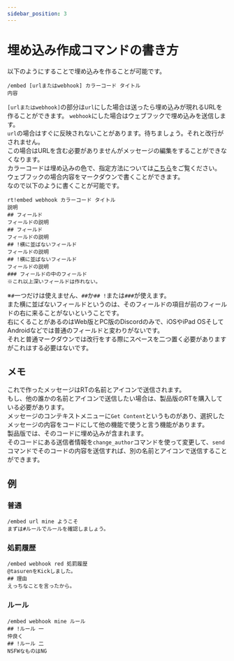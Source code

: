 ```yaml
---
sidebar_position: 3
---
```


# 埋め込み作成コマンドの書き方
以下のようにすることで埋め込みを作ることが可能です。
```
/embed [urlまたはwebhook] カラーコード タイトル
内容
```
`[urlまたはwebhook]`の部分は`url`にした場合は送ったら埋め込みが現れるURLを作ることができます。 `webhook`にした場合はウェブフックで埋め込みを送信します。  
`url`の場合はすぐに反映されないことがあります。待ちましょう。それと改行がされません。  
この場合はURLを含む必要がありませんがメッセージの編集をすることができなくなります。  
カラーコードは埋め込みの色で、指定方法については[こちら](./color)をご覧ください。  
ウェブフックの場合内容をマークダウンで書くことができます。  
なので以下のように書くことが可能です。
```
rt!embed webhook カラーコード タイトル
説明
## フィールド
フィールドの説明
## フィールド
フィールドの説明
## !横に並ばないフィールド
フィールドの説明
## !横に並ばないフィールド
フィールドの説明
### フィールドの中のフィールド
※これ以上深いフィールドは作れない。
```
※`#`一つだけは使えません、`##`か`## !`または`###`が使えます。  
また横に並ばないフィールドというのは、そのフィールドの項目が前のフィールドの右に来ることがないということです。  
右にくることがあるのはWeb版とPC版のDiscordのみで、iOSやiPad OSそしてAndroidなどでは普通のフィールドと変わりがないです。  
それと普通マークダウンでは改行をする際にスペースを二つ置く必要がありますがこれはする必要はないです。

## メモ
これで作ったメッセージはRTの名前とアイコンで送信されます。  
もし、他の誰かの名前とアイコンで送信したい場合は、製品版のRTを購入している必要があります。  
メッセージのコンテキストメニューに`Get Content`というものがあり、選択したメッセージの内容をコードにして他の機能で使うと言う機能があります。  
製品版では、そのコードに埋め込みが含まれます。  
そのコードにある送信者情報を`change_author`コマンドを使って変更して、`send`コマンドでそのコードの内容を送信すれば、別の名前とアイコンで送信することができます。

## 例
### 普通
```
/embed url mine ようこそ
まずは#ルールでルールを確認しましょう。
```
### 処罰履歴
```
/embed webhook red 処罰履歴
@tasurenをKickしました。
## 理由
えっちなことを言ったから。
```
### ルール
```
/embed webhook mine ルール
## !ルール 一
仲良く
## !ルール 二
NSFWなものはNG
```